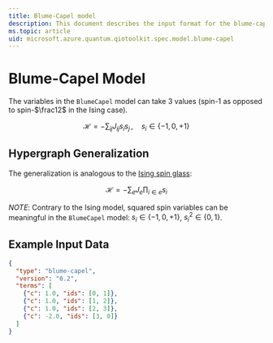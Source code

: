 ```yaml
---
title: Blume-Capel model
description: This document describes the input format for the blume-capel model.
ms.topic: article
uid: microsoft.azure.quantum.qiotoolkit.spec.model.blume-capel
---
```


Blume-Capel Model
=================
The variables in the `BlumeCapel` model can take 3 values
(spin-$`1`$ as opposed to spin-$`\frac12`$ in the Ising case).

```math
\mathcal{H} = -\sum_{ij} J_{ij} s_{i}s_{j}\,,\quad s_i \in \{-1,0,+1\}
```

Hypergraph Generalization
-------------------------
The generalization is analogous to the [Ising spin glass](ising.md):

```math
\mathcal{H} = -\sum_e J_e \prod_{i\in e} s_i
```

*NOTE*: Contrary to the Ising model, squared spin variables can be meaningful in the
`BlumeCapel` model: $`s_i\in\{-1,0,+1\}`$, $`s_i^2\in\{0,1\}`$.


Example Input Data
------------------

```json
{
  "type": "blume-capel",
  "version": "0.2",
  "terms": [
    {"c": 1.0, "ids": [0, 1]},
    {"c": 1.0, "ids": [1, 2]},
    {"c": 1.0, "ids": [2, 3]},
    {"c": -2.0, "ids": [3, 0]}
  ]
}
```
